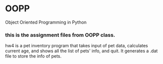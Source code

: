 # OOPP
Object Oriented Programming in Python

### this is the assignment files from OOPP class.

hw4 is a pet inventory program that takes input of pet data, calculates current age, and shows all the list of pets' info, and quit.
It generates a .dat file to store the info of pets.
